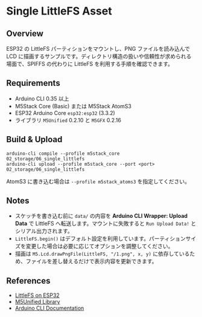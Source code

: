 # Single LittleFS Asset

## Overview
ESP32 の LittleFS パーティションをマウントし、PNG ファイルを読み込んで LCD に描画するサンプルです。ディレクトリ構造の扱いや信頼性が求められる場面で、SPIFFS の代わりに LittleFS を利用する手順を確認できます。

## Requirements
- Arduino CLI 0.35 以上
- M5Stack Core (Basic) または M5Stack AtomS3
- ESP32 Arduino Core `esp32:esp32` (3.3.2)
- ライブラリ `M5Unified` 0.2.10 と `M5GFX` 0.2.16

## Build & Upload
```
arduino-cli compile --profile m5stack_core 02_storage/06_single_littlefs
arduino-cli upload --profile m5stack_core --port <port> 02_storage/06_single_littlefs
```
AtomS3 に書き込む場合は `--profile m5stack_atoms3` を指定してください。

## Notes
- スケッチを書き込む前に `data/` の内容を **Arduino CLI Wrapper: Upload Data** で LittleFS へ転送します。マウントに失敗すると `Run Upload Data!` とシリアル出力されます。
- `LittleFS.begin()` はデフォルト設定を利用しています。パーティションサイズを変更した場合は必要に応じてオプションを調整してください。
- 描画は `M5.Lcd.drawPngFile(LittleFS, "/1.png", x, y)` に依存しているため、ファイルを差し替えるだけで表示内容を更新できます。

## References
- [LittleFS on ESP32](https://docs.espressif.com/projects/arduino-esp32/en/latest/api/filesystem.html#littlefs)
- [M5Unified Library](https://github.com/m5stack/M5Unified)
- [Arduino CLI Documentation](https://arduino.github.io/arduino-cli/latest/)
